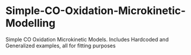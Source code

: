 # Simple-CO-Oxidation-Microkinetic-Modelling
Simple CO Oxidation Microkinetic Models. Includes Hardcoded and Generalized examples, all for fitting purposes
